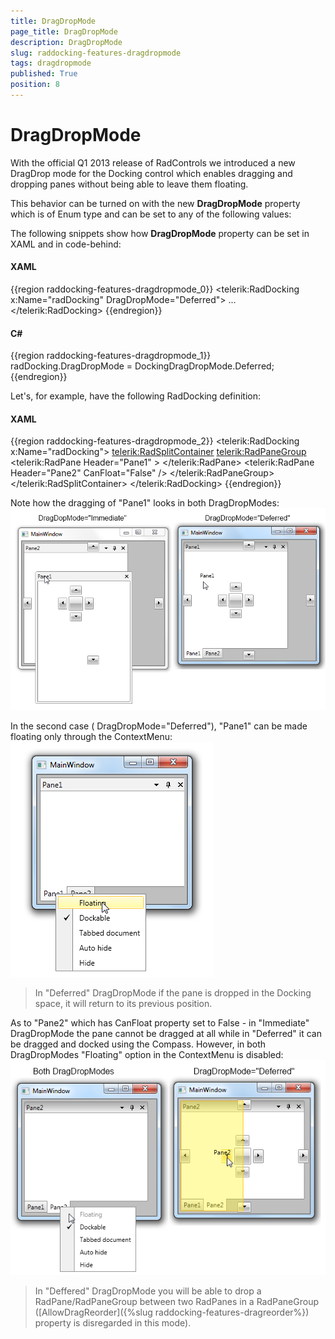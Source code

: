 ```yaml
---
title: DragDropMode
page_title: DragDropMode
description: DragDropMode
slug: raddocking-features-dragdropmode
tags: dragdropmode
published: True
position: 8
---
```


# DragDropMode



With the official Q1 2013 release of RadControls we introduced a new DragDrop mode for the Docking control which enables dragging and dropping panes without being able to leave them floating.

This behavior can be turned on with the new __DragDropMode__ property which is of Enum type and can be set to any of the following values:

The following snippets show how __DragDropMode__ property can be set in XAML and in code-behind:

#### __XAML__

{{region raddocking-features-dragdropmode_0}}
	<telerik:RadDocking x:Name="radDocking" DragDropMode="Deferred">
		...
	</telerik:RadDocking>
	{{endregion}}



#### __C#__

{{region raddocking-features-dragdropmode_1}}
	radDocking.DragDropMode = DockingDragDropMode.Deferred;
	{{endregion}}



Let's, for example, have the following RadDocking definition:

#### __XAML__

{{region raddocking-features-dragdropmode_2}}
	<telerik:RadDocking x:Name="radDocking">
		<telerik:RadSplitContainer>
			<telerik:RadPaneGroup>
				<telerik:RadPane Header="Pane1" >
				</telerik:RadPane>
				<telerik:RadPane Header="Pane2" CanFloat="False" />
			</telerik:RadPaneGroup>
		</telerik:RadSplitContainer>
	</telerik:RadDocking>
	{{endregion}}



Note how the dragging of "Pane1" looks in both DragDropModes:![docking features-dragdropmode 1](images/docking_features-dragdropmode_1.png)

In the second case ( DragDropMode="Deferred"), "Pane1" can be made floating only through the ContextMenu:![docking features-dragdropmode 2](images/docking_features-dragdropmode_2.png)

>In "Deferred" DragDropMode if the pane is dropped in the Docking space, it will return to its previous position.

As to "Pane2" which has CanFloat property set to False - in "Immediate" DragDropMode the pane cannot be dragged at all while in "Deferred" it can be dragged and docked using the Compass. However, in both DragDropModes "Floating" option in the ContextMenu is disabled:![docking features-dragdropmode 3](images/docking_features-dragdropmode_3.png)

>In "Deffered" DragDropMode you will be able to drop a RadPane/RadPaneGroup between two RadPanes in a RadPaneGroup ([AllowDragReorder]({%slug raddocking-features-dragreorder%}) property is disregarded in this mode).
